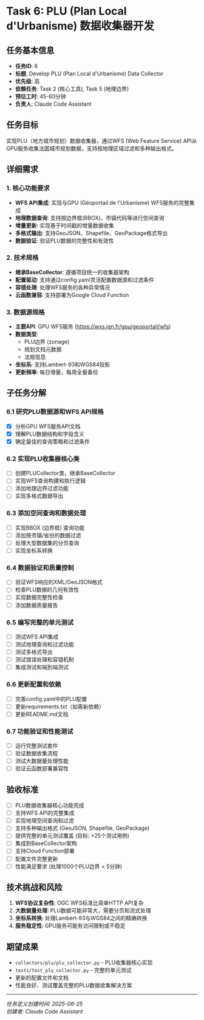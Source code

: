 # Task 6: PLU (Plan Local d'Urbanisme) 数据收集器开发

## 任务基本信息
- **任务ID**: 6
- **标题**: Develop PLU (Plan Local d'Urbanisme) Data Collector  
- **优先级**: 高
- **依赖任务**: Task 2 (核心工具), Task 5 (地理边界)
- **预估工时**: 45-60分钟
- **负责人**: Claude Code Assistant

## 任务目标
实现PLU（地方城市规划）数据收集器，通过WFS (Web Feature Service) API从GPU服务收集法国城市规划数据，支持按地理区域过滤和多种输出格式。

## 详细需求

### 1. 核心功能要求
- **WFS API集成**: 实现与GPU (Géoportail de l'Urbanisme) WFS服务的完整集成
- **地理数据查询**: 支持按边界框(BBOX)、市镇代码等进行空间查询
- **增量更新**: 实现基于时间戳的增量数据收集
- **多格式输出**: 支持GeoJSON、Shapefile、GeoPackage格式导出
- **数据验证**: 验证PLU数据的完整性和有效性

### 2. 技术规格
- **继承BaseCollector**: 遵循项目统一的收集器架构
- **配置驱动**: 支持通过config.yaml灵活配置数据源和过滤条件
- **容错处理**: 处理WFS服务的各种异常情况
- **云函数兼容**: 支持部署为Google Cloud Function

### 3. 数据源规格
- **主要API**: GPU WFS服务 (https://wxs.ign.fr/gpu/geoportail/wfs)
- **数据类型**: 
  - PLU边界 (zonage)
  - 规划文档元数据
  - 法规信息
- **坐标系**: 支持Lambert-93和WGS84投影
- **更新频率**: 每日增量，每周全量备份

## 子任务分解

### 6.1 研究PLU数据源和WFS API规格
- [x] 分析GPU WFS服务API文档
- [x] 理解PLU数据结构和字段含义
- [x] 确定最佳的查询策略和过滤条件

### 6.2 实现PLU收集器核心类
- [ ] 创建PLUCollector类，继承BaseCollector
- [ ] 实现WFS查询构建和执行逻辑
- [ ] 添加地理边界过滤功能
- [ ] 实现多格式数据导出

### 6.3 添加空间查询和数据处理
- [ ] 实现BBOX (边界框) 查询功能
- [ ] 添加按市镇/省份的数据过滤
- [ ] 处理大型数据集的分页查询
- [ ] 实现坐标系转换

### 6.4 数据验证和质量控制
- [ ] 验证WFS响应的XML/GeoJSON格式
- [ ] 检查PLU数据的几何有效性
- [ ] 实现数据完整性检查
- [ ] 添加数据质量报告

### 6.5 编写完整的单元测试
- [ ] 测试WFS API集成
- [ ] 测试地理查询和过滤功能
- [ ] 测试多格式导出
- [ ] 测试错误处理和容错机制
- [ ] 集成测试和端到端测试

### 6.6 更新配置和依赖
- [ ] 完善config.yaml中的PLU配置
- [ ] 更新requirements.txt（如需新依赖）
- [ ] 更新README.md文档

### 6.7 功能验证和性能测试
- [ ] 运行完整测试套件
- [ ] 验证数据收集流程
- [ ] 测试大数据量处理性能
- [ ] 验证云函数部署兼容性

## 验收标准
- [ ] PLU数据收集器核心功能完成
- [ ] 支持WFS API的完整集成
- [ ] 实现地理空间查询和过滤
- [ ] 支持多种输出格式 (GeoJSON, Shapefile, GeoPackage)
- [ ] 提供完整的单元测试覆盖 (目标: >25个测试用例)
- [ ] 集成到BaseCollector架构
- [ ] 支持Cloud Function部署
- [ ] 配置文件完整更新
- [ ] 性能满足要求 (处理1000个PLU边界 < 5分钟)

## 技术挑战和风险
1. **WFS协议复杂性**: OGC WFS标准比简单HTTP API复杂
2. **大数据量处理**: PLU数据可能非常大，需要分页和流式处理
3. **坐标系转换**: 处理Lambert-93与WGS84之间的精确转换
4. **服务稳定性**: GPU服务可能有访问限制或不稳定

## 期望成果
- `collectors/plu/plu_collector.py` - PLU收集器核心实现
- `tests/test_plu_collector.py` - 完整的单元测试
- 更新的配置文件和文档
- 性能良好、测试覆盖完整的PLU数据收集解决方案

---
*任务定义创建时间: 2025-06-25*  
*创建者: Claude Code Assistant*